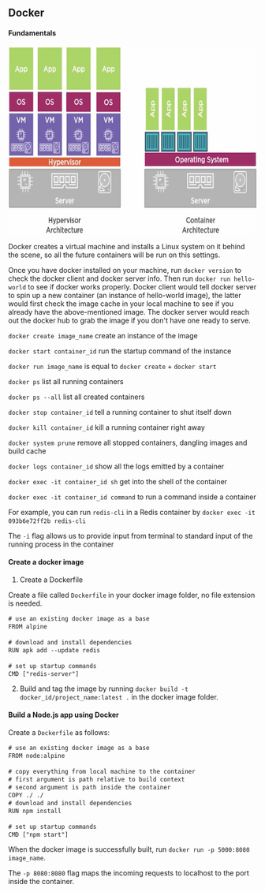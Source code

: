 ## Docker

#### Fundamentals

<img src="./images/docker.jpg" width="640" height="380" alt="docker vs hypervisor">

Docker creates a virtual machine and installs a Linux system on it behind the scene, so all the future containers will be run on this settings.

Once you have docker installed on your machine, run `docker version` to check the docker client and docker server info. Then run `docker run hello-world` to see if docker works properly. Docker client would tell docker server to spin up a new container (an instance of hello-world image), the latter would first check the image cache in your local machine to see if you already have the above-mentioned image. The docker server would reach out the docker hub to grab the image if you don't have one ready to serve.

`docker create image_name` create an instance of the image

`docker start container_id` run the startup command of the instance

`docker run image_name` is equal to `docker create` + `docker start`

`docker ps` list all running containers 

`docker ps --all` list all created containers

`docker stop container_id` tell a running container to shut itself down

`docker kill container_id` kill a running container right away

`docker system prune` remove all stopped containers, dangling images and build cache

`docker logs container_id` show all the logs emitted by a container

`docker exec -it container_id sh` get into the shell of the container

`docker exec -it container_id command` to run a command inside a container

For example, you can run `redis-cli` in a Redis container by `docker exec -it 093b6e72ff2b redis-cli`

The `-i` flag allows us to provide input from terminal to standard input of the running process in the container

#### Create a docker image

1. Create a Dockerfile

Create a file called `Dockerfile` in your docker image folder, no file extension is needed.

```
# use an existing docker image as a base
FROM alpine

# download and install dependencies
RUN apk add --update redis

# set up startup commands
CMD ["redis-server"]
```

2. Build and tag the image by running `docker build -t docker_id/project_name:latest .` in the docker image folder.

#### Build a Node.js app using Docker

Create a `Dockerfile` as follows:

```
# use an existing docker image as a base
FROM node:alpine

# copy everything from local machine to the container
# first argument is path relative to build context
# second argument is path inside the container
COPY ./ ./
# download and install dependencies
RUN npm install

# set up startup commands
CMD ["npm start"]
```

When the docker image is successfully built, run `docker run -p 5000:8080 image_name`.

The `-p 8080:8080` flag maps the incoming requests to localhost to the port inside the container.
